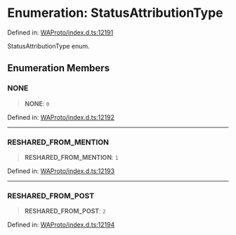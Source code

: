 # Enumeration: StatusAttributionType

Defined in: [WAProto/index.d.ts:12191](https://github.com/Fokusdotid/bail/blob/c004679536d41fcf32da31cecf70d3991dfa31b5/WAProto/index.d.ts#L12191)

StatusAttributionType enum.

## Enumeration Members

### NONE

> **NONE**: `0`

Defined in: [WAProto/index.d.ts:12192](https://github.com/Fokusdotid/bail/blob/c004679536d41fcf32da31cecf70d3991dfa31b5/WAProto/index.d.ts#L12192)

***

### RESHARED\_FROM\_MENTION

> **RESHARED\_FROM\_MENTION**: `1`

Defined in: [WAProto/index.d.ts:12193](https://github.com/Fokusdotid/bail/blob/c004679536d41fcf32da31cecf70d3991dfa31b5/WAProto/index.d.ts#L12193)

***

### RESHARED\_FROM\_POST

> **RESHARED\_FROM\_POST**: `2`

Defined in: [WAProto/index.d.ts:12194](https://github.com/Fokusdotid/bail/blob/c004679536d41fcf32da31cecf70d3991dfa31b5/WAProto/index.d.ts#L12194)
